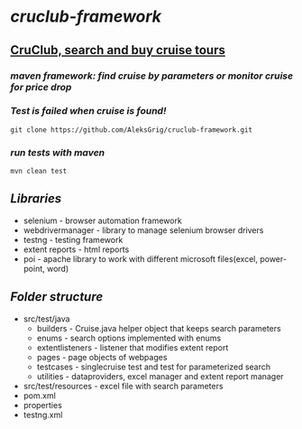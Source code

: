 # *cruclub-framework*
## [CruClub, search and buy cruise tours](https://www.cruclub.ru/)
### *maven framework: find cruise by parameters or monitor cruise for price drop*
### *Test is failed when cruise is found!*
`git clone https://github.com/AleksGrig/cruclub-framework.git`
### *run tests with maven*
`mvn clean test` 

## *Libraries*
- selenium - browser automation framework
- webdrivermanager - library to manage selenium browser drivers
- testng - testing framework
- extent reports - html reports
- poi - apache library to work with different microsoft files(excel, power-point, word)

## *Folder structure*
- src/test/java
  - builders - Cruise.java helper object that keeps search parameters
  - enums - search options implemented with enums
  - extentlisteners - listener that modifies extent report
  - pages - page objects of webpages
  - testcases - singlecruise test and test for parameterized search
  - utilities - dataproviders, excel manager and extent report manager
- src/test/resources - excel file with search parameters 
- pom.xml
- properties
- testng.xml